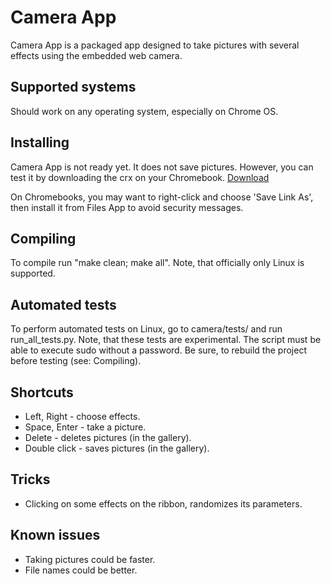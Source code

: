 Camera App
==========

Camera App is a packaged app designed to take pictures with several effects using the embedded web camera.

Supported systems
-----------------
Should work on any operating system, especially on Chrome OS.

Installing
----------

Camera App is not ready yet. It does not save pictures. However, you can test it by downloading the crx on your Chromebook.
[Download](https://github.com/GoogleChrome/camera-app/blob/master/build-packages/camera.crx?raw=true)

On Chromebooks, you may want to right-click and choose 'Save Link As', then install it from Files App to avoid security messages.

Compiling
---------

To compile run "make clean; make all". Note, that officially only Linux is supported.

Automated tests
---------------

To perform automated tests on Linux, go to camera/tests/ and run run_all_tests.py. Note, that these tests are experimental.
The script must be able to execute sudo without a password. Be sure, to rebuild the project before testing (see: Compiling).

Shortcuts
---------
* Left, Right - choose effects.
* Space, Enter - take a picture.
* Delete - deletes pictures (in the gallery).
* Double click - saves pictures (in the gallery).

Tricks
------
* Clicking on some effects on the ribbon, randomizes its parameters.

Known issues
------------
* Taking pictures could be faster.
* File names could be better.

